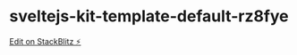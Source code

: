 # sveltejs-kit-template-default-rz8fye

[Edit on StackBlitz ⚡️](https://stackblitz.com/edit/sveltejs-kit-template-default-rz8fye)